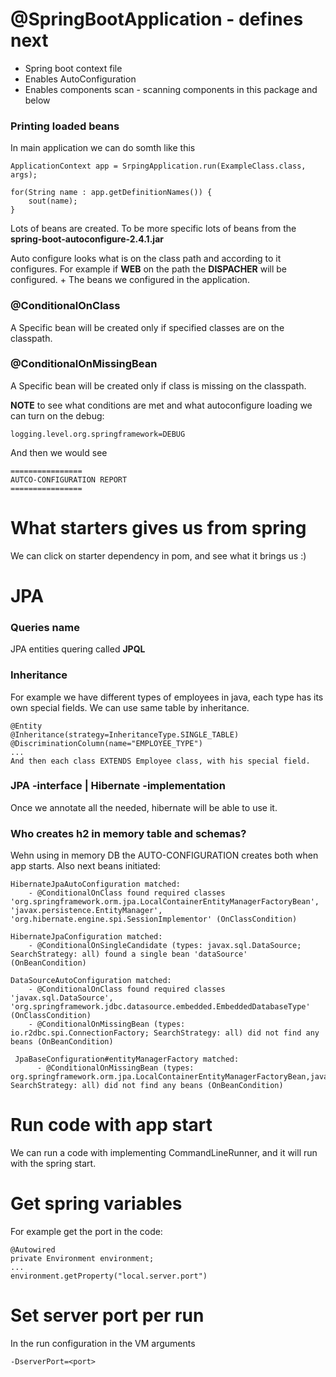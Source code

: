 # @SpringBootApplication - defines next
- Spring boot context file
- Enables AutoConfiguration
- Enables components scan - scanning components in this package and below

### Printing loaded beans
In main application we can do somth like this
```
ApplicationContext app = SrpingApplication.run(ExampleClass.class, args);

for(String name : app.getDefinitionNames()) {
    sout(name);
}
```
Lots of beans are created. To be more specific lots of beans from the **spring-boot-autoconfigure-2.4.1.jar**

Auto configure looks what is on the class path and according to it configures. For example if **WEB** on the path the **DISPACHER** will be configured. + The beans we configured in the application.

### @ConditionalOnClass 
A Specific bean will be created only if specified classes are on the classpath.

### @ConditionalOnMissingBean
A Specific bean will be created only if class is missing on the classpath.

**NOTE** to see what conditions are met and what autoconfigure loading we can turn on the debug:
```
logging.level.org.springframework=DEBUG
```
And then we would see
```
================
AUTCO-CONFIGURATION REPORT
================
```

# What starters gives us from spring
We can click on starter dependency in pom, and see what it brings us :)

# JPA

### Queries name
JPA entities quering called **JPQL**

### Inheritance
For example we have different types of employees in java, each type has its own special fields. We can use same table by inheritance.

```
@Entity
@Inheritance(strategy=InheritanceType.SINGLE_TABLE)
@DiscriminationColumn(name="EMPLOYEE_TYPE")
...
And then each class EXTENDS Employee class, with his special field.
```

### JPA -interface | Hibernate -implementation
Once we annotate all the needed, hibernate will be able to use it.

### Who creates h2 in memory table and schemas? 
Wehn using in memory DB the AUTO-CONFIGURATION creates both when app starts. Also next beans initiated:
```
HibernateJpaAutoConfiguration matched:
    - @ConditionalOnClass found required classes 'org.springframework.orm.jpa.LocalContainerEntityManagerFactoryBean', 'javax.persistence.EntityManager', 'org.hibernate.engine.spi.SessionImplementor' (OnClassCondition)

HibernateJpaConfiguration matched:
    - @ConditionalOnSingleCandidate (types: javax.sql.DataSource; SearchStrategy: all) found a single bean 'dataSource' (OnBeanCondition)
    
DataSourceAutoConfiguration matched:
    - @ConditionalOnClass found required classes 'javax.sql.DataSource', 'org.springframework.jdbc.datasource.embedded.EmbeddedDatabaseType' (OnClassCondition)
    - @ConditionalOnMissingBean (types: io.r2dbc.spi.ConnectionFactory; SearchStrategy: all) did not find any beans (OnBeanCondition)

 JpaBaseConfiguration#entityManagerFactory matched:
      - @ConditionalOnMissingBean (types: org.springframework.orm.jpa.LocalContainerEntityManagerFactoryBean,javax.persistence.EntityManagerFactory; SearchStrategy: all) did not find any beans (OnBeanCondition)

```

# Run code with app start
We can run a code with implementing CommandLineRunner, and it will run with the spring start.

# Get spring variables
For example get the port in the code:
```
@Autowired
private Environment environment;
...
environment.getProperty("local.server.port")
```

# Set server port per run
In the run configuration in the VM arguments
```
-DserverPort=<port>
```
